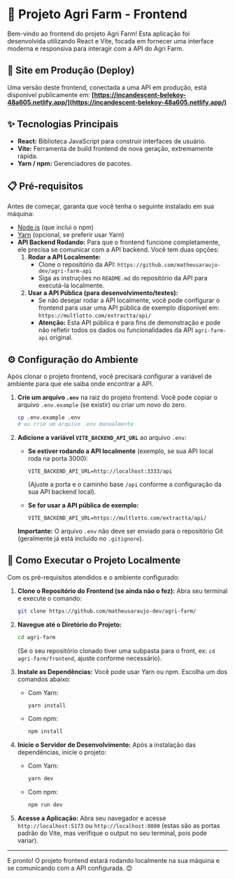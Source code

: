 # 🚜 Projeto Agri Farm - Frontend

Bem-vindo ao frontend do projeto Agri Farm! Esta aplicação foi desenvolvida utilizando React e Vite, focada em fornecer uma interface moderna e responsiva para interagir com a API do Agri Farm.

## 🔗 Site em Produção (Deploy)

Uma versão deste frontend, conectada a uma API em produção, está disponível publicamente em:
**[https://incandescent-belekoy-48a605.netlify.app/](https://incandescent-belekoy-48a605.netlify.app/)**

## ✨ Tecnologias Principais

*   **React:** Biblioteca JavaScript para construir interfaces de usuário.
*   **Vite:** Ferramenta de build frontend de nova geração, extremamente rápida.
*   **Yarn / npm:** Gerenciadores de pacotes.

## 📋 Pré-requisitos

Antes de começar, garanta que você tenha o seguinte instalado em sua máquina:
*   [Node.js](https://nodejs.org/) (que inclui o npm)
*   [Yarn](https://classic.yarnpkg.com/en/docs/install) (opcional, se preferir usar Yarn)
*   **API Backend Rodando:** Para que o frontend funcione completamente, ele precisa se comunicar com a API backend. Você tem duas opções:
    1.  **Rodar a API Localmente:**
        *   Clone o repositório da API: `https://github.com/matheusaraujo-dev/agri-farm-api`
        *   Siga as instruções no `README.md` do repositório da API para executá-la localmente.
    2.  **Usar a API Pública (para desenvolvimento/testes):**
        *   Se não desejar rodar a API localmente, você pode configurar o frontend para usar uma API pública de exemplo disponível em: `https://multlotto.com/extractta/api/`
        *   **Atenção:** Esta API pública é para fins de demonstração e pode não refletir todos os dados ou funcionalidades da API `agri-farm-api` original.

## ⚙️ Configuração do Ambiente

Após clonar o projeto frontend, você precisará configurar a variável de ambiente para que ele saiba onde encontrar a API.

1.  **Crie um arquivo `.env`** na raiz do projeto frontend.
    Você pode copiar o arquivo `.env.example` (se existir) ou criar um novo do zero.

    ```bash
    cp .env.example .env
    # ou crie um arquivo .env manualmente
    ```

2.  **Adicione a variável `VITE_BACKEND_API_URL`** ao arquivo `.env`:

    *   **Se estiver rodando a API localmente** (exemplo, se sua API local roda na porta 3000):
        ```env
        VITE_BACKEND_API_URL=http://localhost:3333/api
        ```
        (Ajuste a porta e o caminho base `/api` conforme a configuração da sua API backend local).

    *   **Se for usar a API pública de exemplo:**
        ```env
        VITE_BACKEND_API_URL=https://multlotto.com/extractta/api/
        ```

    **Importante:** O arquivo `.env` não deve ser enviado para o repositório Git (geralmente já está incluído no `.gitignore`).

## 🚀 Como Executar o Projeto Localmente

Com os pré-requisitos atendidos e o ambiente configurado:

1.  **Clone o Repositório do Frontend (se ainda não o fez):**
    Abra seu terminal e execute o comando:
    ```bash
    git clone https://github.com/matheusaraujo-dev/agri-farm/
    ```

2.  **Navegue até o Diretório do Projeto:**
    ```bash
    cd agri-farm
    ```
    (Se o seu repositório clonado tiver uma subpasta para o front, ex: `cd agri-farm/frontend`, ajuste conforme necessário).

3.  **Instale as Dependências:**
    Você pode usar Yarn ou npm. Escolha um dos comandos abaixo:

    *   Com Yarn:
        ```bash
        yarn install
        ```
    *   Com npm:
        ```bash
        npm install
        ```

4.  **Inicie o Servidor de Desenvolvimento:**
    Após a instalação das dependências, inicie o projeto:

    *   Com Yarn:
        ```bash
        yarn dev
        ```
    *   Com npm:
        ```bash
        npm run dev
        ```

5.  **Acesse a Aplicação:**
    Abra seu navegador e acesse `http://localhost:5173` ou `http://localhost:8080` (estas são as portas padrão do Vite, mas verifique o output no seu terminal, pois pode variar).

---

E pronto! O projeto frontend estará rodando localmente na sua máquina e se comunicando com a API configurada. 😊
